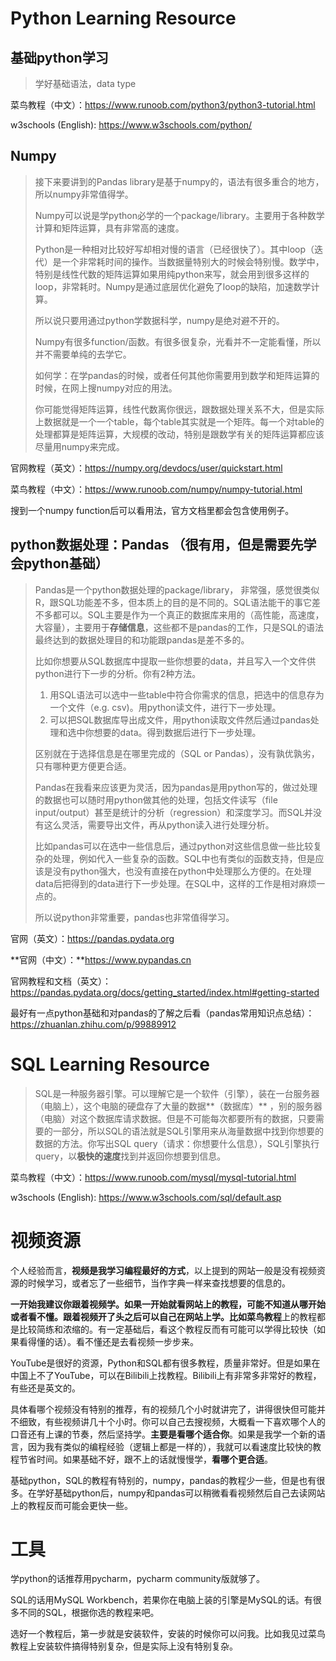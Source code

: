 # Python Learning Resource

## 基础python学习

> 学好基础语法，data type

菜鸟教程（中文）：https://www.runoob.com/python3/python3-tutorial.html

w3schools (English): https://www.w3schools.com/python/

## Numpy

> 接下来要讲到的Pandas library是基于numpy的，语法有很多重合的地方，所以numpy非常值得学。
>
> Numpy可以说是学python必学的一个package/library。主要用于各种数学计算和矩阵运算，具有非常高的速度。
>
> Python是一种相对比较好写却相对慢的语言（已经很快了）。其中loop（迭代）是一个非常耗时间的操作。当数据量特别大的时候会特别慢。数学中，特别是线性代数的矩阵运算如果用纯python来写，就会用到很多这样的loop，非常耗时。Numpy是通过底层优化避免了loop的缺陷，加速数学计算。
>
> 所以说只要用通过python学数据科学，numpy是绝对避不开的。
>
> Numpy有很多function/函数。有很多很复杂，光看并不一定能看懂，所以并不需要单纯的去学它。
>
> 如何学：在学pandas的时候，或者任何其他你需要用到数学和矩阵运算的时候，在网上搜numpy对应的用法。
>
> 你可能觉得矩阵运算，线性代数离你很远，跟数据处理关系不大，但是实际上数据就是一个一个table，每个table其实就是一个矩阵。每一个对table的处理都算是矩阵运算，大规模的改动，特别是跟数学有关的矩阵运算都应该尽量用numpy来完成。

官网教程（英文）：https://numpy.org/devdocs/user/quickstart.html

菜鸟教程（中文）：https://www.runoob.com/numpy/numpy-tutorial.html

搜到一个numpy function后可以看用法，官方文档里都会包含使用例子。

## python数据处理：Pandas （很有用，但是需要先学会python基础）

> Pandas是一个python数据处理的package/library， 非常强，感觉很类似R，跟SQL功能差不多，但本质上的目的是不同的。SQL语法能干的事它差不多都可以。SQL主要是作为一个真正的数据库来用的（高性能，高速度，大容量），主要用于**存储信息**，这些都不是pandas的工作，只是SQL的语法最终达到的数据处理目的和功能跟pandas是差不多的。
>
> 比如你想要从SQL数据库中提取一些你想要的data，并且写入一个文件供python进行下一步的分析。你有2种方法。
>
> 1. 用SQL语法可以选中一些table中符合你需求的信息，把选中的信息存为一个文件（e.g. csv)。用python读文件，进行下一步处理。
> 2. 可以把SQL数据库导出成文件，用python读取文件然后通过pandas处理和选中你想要的data。得到数据后进行下一步处理。
>
> 区别就在于选择信息是在哪里完成的（SQL or Pandas），没有孰优孰劣，只有哪种更方便更合适。
>
> Pandas在我看来应该更为灵活，因为pandas是用python写的，做过处理的数据也可以随时用python做其他的处理，包括文件读写（file input/output）甚至是统计的分析（regression）和深度学习。而SQL并没有这么灵活，需要导出文件，再从python读入进行处理分析。
>
> 比如pandas可以在选中一些信息后，通过python对这些信息做一些比较复杂的处理，例如代入一些复杂的函数。SQL中也有类似的函数支持，但是应该是没有python强大，也没有直接在python中处理那么方便的。在处理data后把得到的data进行下一步处理。在SQL中，这样的工作是相对麻烦一点的。
>
> 所以说python非常重要，pandas也非常值得学习。

官网（英文）：https://pandas.pydata.org

**官网（中文）：**https://www.pypandas.cn

官网教程和文档（英文）：https://pandas.pydata.org/docs/getting_started/index.html#getting-started

最好有一点python基础和对pandas的了解之后看（pandas常用知识点总结）：https://zhuanlan.zhihu.com/p/99889912

# SQL Learning Resource

> SQL是一种服务器引擎。可以理解它是一个软件（引擎），装在一台服务器（电脑上），这个电脑的硬盘存了大量的数据**（数据库）** ，别的服务器（电脑）对这个数据库请求数据。但是不可能每次都要所有的数据，只要需要的一部分，所以SQL的语法就是SQL引擎用来从海量数据中找到你想要的数据的方法。你写出SQL query（请求：你想要什么信息），SQL引擎执行query，以**极快的速度**找到并返回你想要到信息。

菜鸟教程（中文）：https://www.runoob.com/mysql/mysql-tutorial.html

w3schools (English): https://www.w3schools.com/sql/default.asp

# 视频资源

个人经验而言，**视频是我学习编程最好的方式**，以上提到的网站一般是没有视频资源的时候学习，或者忘了一些细节，当作字典一样来查找想要的信息的。

**一开始我建议你跟着视频学。**如果一开始就看网站上的教程，可能不知道从哪开始或者看不懂。跟着视频开了头之后可以自己在网站上学。比如**菜鸟教程**上的教程都是比较简练和浓缩的。有一定基础后，看这个教程反而有可能可以学得比较快（如果看得懂的话）。看不懂还是去看视频一步步来。

YouTube是很好的资源，Python和SQL都有很多教程，质量非常好。但是如果在中国上不了YouTube，可以在Bilibili上找教程。Bilibili上有非常多非常好的教程，有些还是英文的。

具体看哪个视频没有特别的推荐，有的视频几个小时就讲完了，讲得很快但可能并不细致，有些视频讲几十个小时。你可以自己去搜视频，大概看一下喜欢哪个人的口音还有上课的节奏，然后坚持学。**主要是看哪个适合你**。如果是我学一个新的语言，因为我有类似的编程经验（逻辑上都是一样的），我就可以看速度比较快的教程节省时间。如果基础不好，跟不上的话就慢慢学，**看哪个更合适**。

基础python，SQL的教程有特别的，numpy，pandas的教程少一些，但是也有很多。在学好基础python后，numpy和pandas可以稍微看看视频然后自己去读网站上的教程反而可能会更快一些。

# 工具

学python的话推荐用pycharm，pycharm community版就够了。

SQL的话用MySQL Workbench，若果你在电脑上装的引擎是MySQL的话。有很多不同的SQL，根据你选的教程来吧。

选好一个教程后，第一步就是安装软件，安装的时候你可以问我。比如我见过菜鸟教程上安装软件搞得特别复杂，但是实际上没有特别复杂。